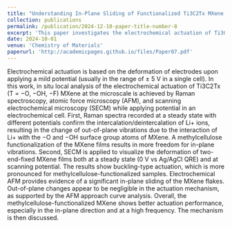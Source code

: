 ```yaml
---
title: "Understanding In-Plane Sliding of Functionalized Ti3C2Tx MXene by In Situ Microscale Analysis of Electrochemical Actuation"
collection: publications
permalink: /publication/2024-12-10-paper-title-number-8
excerpt: 'This paper investigates the electrochemical actuation of Ti3C2Tx MXene using techniques like Raman spectroscopy, AFM, and SECM, revealing that methylcellulose functionalization enhances in-plane vibrations and buckling actuation under applied potentials, leading to improved performance.'
date: 2024-10-01
venue: 'Chemistry of Materials'
paperurl: 'http://academicpages.github.io/files/Paper07.pdf'
---
```


Electrochemical actuation is based on the deformation of electrodes upon applying a mild potential (usually in the range of ± 5 V in a single cell). In this work, in situ local analysis of the electrochemical actuation of Ti3C2Tx (T = −O, −OH, −F) MXene at the microscale is achieved by Raman spectroscopy, atomic force microscopy (AFM), and scanning electrochemical microscopy (SECM) while applying potential in an electrochemical cell. First, Raman spectra recorded at a steady state with different potentials confirm the intercalation/deintercalation of Li+ ions, resulting in the change of out-of-plane vibrations due to the interaction of Li+ with the −O and −OH surface group atoms of MXene. A methylcellulose functionalization of the MXene films results in more freedom for in-plane vibrations. Second, SECM is applied to visualize the deformation of two-end-fixed MXene films both at a steady state (0 V vs Ag/AgCl QRE) and at scanning potential. The results show buckling-type actuation, which is more pronounced for methylcellulose-functionalized samples. Electrochemical AFM provides evidence of a significant in-plane sliding of the MXene flakes. Out-of-plane changes appear to be negligible in the actuation mechanism, as supported by the AFM approach curve analysis. Overall, the methylcellulose-functionalized MXene shows better actuation performance, especially in the in-plane direction and at a high frequency. The mechanism is then discussed.


